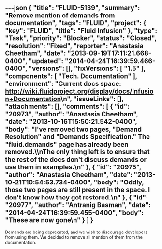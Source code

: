 ---json
{
  "title": "FLUID-5139",
  "summary": "Remove mention of demands from documentation",
  "tags": "FLUID",
  "project": {
    "key": "FLUID",
    "title": "Fluid Infusion"
  },
  "type": "Task",
  "priority": "Blocker",
  "status": "Closed",
  "resolution": "Fixed",
  "reporter": "Anastasia Cheetham",
  "date": "2013-09-19T17:11:21.668-0400",
  "updated": "2014-04-24T16:39:59.466-0400",
  "versions": [],
  "fixVersions": [
    "1.5"
  ],
  "components": [
    "Tech. Documentation"
  ],
  "environment": "Current docs space: <http://wiki.fluidproject.org/display/docs/Infusion+Documentation>\n",
  "issueLinks": [],
  "attachments": [],
  "comments": [
    {
      "id": "20973",
      "author": "Anastasia Cheetham",
      "date": "2013-10-16T15:50:21.542-0400",
      "body": "I've removed two pages, \"Demand Resolution\" and \"Demands Specification.\" The \"fluid.demands\" page has already been removed.\\\nThe only thing left is to ensure that the rest of the docs don't discuss demands or use them in examples.\n"
    },
    {
      "id": "20975",
      "author": "Anastasia Cheetham",
      "date": "2013-10-21T10:54:53.734-0400",
      "body": "Oddly, those two pages are still present in the space. I don't know how they got restored.\n"
    },
    {
      "id": "20977",
      "author": "Antranig Basman",
      "date": "2014-04-24T16:39:59.455-0400",
      "body": "These are now gone\n"
    }
  ]
}
---
Demands are being deprecated, and we wish to discourage developers from using them. We decided to remove all mention of them from the documentation.

        